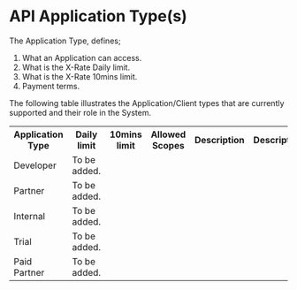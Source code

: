 # API Application Type(s)

The Application Type, defines;

1. What an Application can access.
2. What is the X-Rate Daily limit.
3. What is the X-Rate 10mins limit.
4. Payment terms.

The following table illustrates the Application/Client types that are currently supported and their role in the System.

<table>
    <tr>
        <th>Application Type</th>
        <th>Daily limit</th>
        <th>10mins limit</th>
        <th>Allowed Scopes</th>
        <th>Description</th>
        <th>Description</th>
        <th>Description</th>
    </tr>
    <tr>
        <td>Developer</td>
        <td>To be added.</td>
    </tr>
    <tr>
        <td>Partner</td>
        <td>To be added.</td>
    </tr>
    <tr>
        <td>Internal</td>
        <td>To be added.</td>
    </tr>
    <tr>
        <td>Trial</td>
        <td>To be added.</td>
    </tr>
    <tr>
        <td>Paid Partner</td>
        <td>To be added.</td>
    </tr>
</table>
